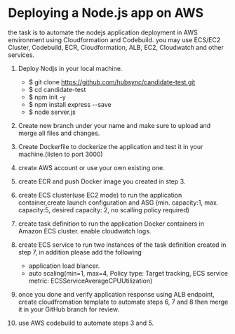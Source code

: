 #  Deploying a Node.js app on AWS 
   the task is to automate the nodejs application deployment in AWS environment using Cloudformation and Codebuild.
   you may use ECS/EC2 Cluster, Codebuild, ECR, Cloudformation, ALB, EC2, Cloudwatch and other services.  
   
   1. Deploy Nodjs in your local machine.         

         - $ git clone https://github.com/hubsync/candidate-test.git
         - $ cd candidate-test
         - $ npm init -y
         - $ npm install express --save
         - $ node server.js
          
   2. Create new branch under your name and make sure to upload and merge all files and changes.
   3. Create Dockerfile to dockerize the application and test it in your machine.(listen to port 3000)
   4. create AWS account or use your own existing one.
   5. create ECR and push Docker image you created in step 3.
   6. create ECS cluster(use EC2 mode) to run the application container,create launch configuration and ASG (min. capacity:1, max. capacity:5, desired capacity: 2,  no scalling policy required)
   7. create task definition to run the application Docker containers in Amazon ECS cluster. enable cloudwatch logs.
   8. create ECS service to run two instances of the task definition created in step 7, in addition please add the following
      - application load blancer.
      - auto scaling(min=1, max=4, Policy type: Target tracking, ECS service metric: ECSServiceAverageCPUUtilization)
   9. once you done and verify application response using ALB endpoint, create cloudfromation template to automate steps 6, 7 and 8 then merge it in your GitHub branch for review.
   10. use AWS codebuild to automate steps 3 and 5.          
         
